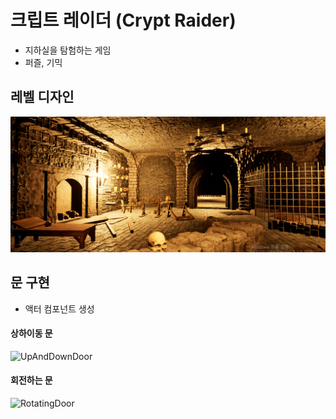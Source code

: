 # 크립트 레이더 (Crypt Raider)
- 지하실을 탐험하는 게임
- 퍼즐, 기믹

## 레벨 디자인

![preview](./images/preview.png)

## 문 구현
- 액터 컴포넌트 생성

#### 상하이동 문

![UpAndDownDoor](./images/UpAndDownDoor.gif)

#### 회전하는 문

![RotatingDoor](./images/RotatingDoor.gif)
